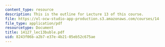```yaml
---
content_type: resource
description: This is the outline for Lecture 13 of this course.
file: https://ol-ocw-studio-app-production.s3.amazonaws.com/courses/14-127-behavioral-economics-and-finance-spring-2004/8243f06ba2b7e37e4b2105eb52c675ae_14127_lec13buble.pdf
file_type: application/pdf
resourcetype: Document
title: 14127_lec13buble.pdf
uid: 8243f06b-a2b7-e37e-4b21-05eb52c675ae
---
```


